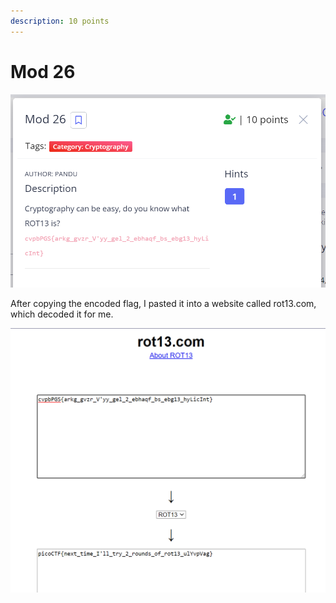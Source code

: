 ```yaml
---
description: 10 points
---
```


# Mod 26

![](<../../.gitbook/assets/Screenshot (4).png>)

After copying the encoded flag, I pasted it into a website called rot13.com, which decoded it for me.

![](<../../.gitbook/assets/Screenshot (5).png>)
